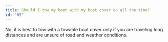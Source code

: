 ```yaml
---
title: Should I tow my boat with my boat cover on all the time?
id: "05"
---
```

No, it is best to tow with a towable boat cover only if you are traveling long distances and are unsure of road and weather conditions.
